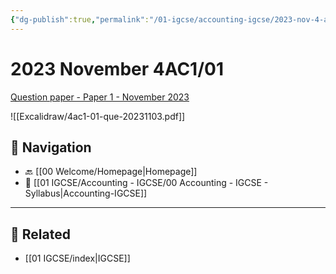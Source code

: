 ```yaml
---
{"dg-publish":true,"permalink":"/01-igcse/accounting-igcse/2023-nov-4-ac-1-01/","created":"2025-06-16T07:48:47.328+03:00","updated":"2025-06-16T09:07:12.855+03:00"}
---
```


# 2023 November 4AC1/01

[Question paper - Paper 1 - November 2023](https://qualifications.pearson.com/content/dam/pdf/International-GCSE/Accounting/2017/Exam-materials/4ac1-01-que-20231103.pdf)



![[Excalidraw/4ac1-01-que-20231103.pdf]]


## 🧭 Navigation

- 🔙 [[00 Welcome/Homepage\|Homepage]]
- 📁 [[01 IGCSE/Accounting - IGCSE/00 Accounting - IGCSE - Syllabus\|Accounting-IGCSE]]

---

## 🔗 Related

- [[01 IGCSE/index\|IGCSE]]
